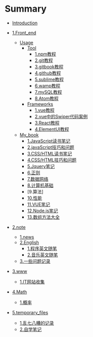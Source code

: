# Summary

* [Introduction](README.md)
* [1.Front_end]()
    * [Usage]()
        * [Tool]()   
            * [1.npm教程](Front_end/Usage/Tool/npm.md)
            * [2.git教程](Front_end/Usage/Tool/git.md)
            * [3.gitbook教程](Front_end/Usage/Tool/gitbook.md)
            * [4.github教程](Front_end/Usage/Tool/github.md)
            * [5.sublime教程](Front_end/Usage/Tool/sublime.md)
            * [6.wamp教程](Front_end/Usage/Tool/wamp.md)
            * [7.mySQL教程](Front_end/Usage/Tool/mySQL.md)
            * [8.Atom教程](Front_end/Usage/Tool/Atom.md)
        * [Frameworks]()
            * [1.vue教程](Front_end/Usage/Frameworks/vue.md)
            * [2.vue中的Swiper代码案例](Front_end/Usage/Frameworks/useSwiperInVUE.md)
            * [3.React教程](Front_end/Usage/Frameworks/React.md)
            * [4.ElementUI教程](Front_end/Usage/Frameworks/ElementUI.md)
    * [My_book]()
        * [1.JavaScript读书笔记](Front_end/My_book/JavaScript_BOOK.md)
        * [2.javaScript技巧和问题](Front_end/My_book/javaScript技巧和问题.md)
        * [3.CSS/HTML读书笔记](Front_end/My_book/CSS_BOOK.md)
        * [4.CSS/HTML技巧和问题](Front_end/My_book/css技巧和问题.md)
        * [5.Jquery笔记](Front_end/My_book/jquery笔记.md)
        * [6.正则](Front_end/My_book/正则.md)
        * [7.数据网络](Front_end/My_book/数据网络.md)
        * [8.计算机基础](Front_end/My_book/计算机基础.md)
        * [9.算法]
        * [10.性能](Front_end/My_book/性能.md)
        * [11.VUE笔记](Front_end/My_book/VUE笔记.md)
        * [12.Node.js笔记](Front_end/My_book/node笔记.md)
        * [13.数组方法大全](Front_end/My_book/数组方法大全.md)

* [2.note]()
    * [1.news](note/news.md)
    * [2.English]()
        * [1.程序英文随笔](note/English/Sentence.md)
        * [2.音乐英文随笔](note/English/music.md)
    * [3.一些问题记录](note/question.md)
* [3.www]()
    * [1.IT网站收集](www/IT网站收集.md)
* [4.Math]()
    * [1.概率](Math/概率学.md)
* [5.temporary_files]()
    * [1.乱七八糟的记录](temporary_files/乱七八糟的记录.md)
    * [2.自学笔记](temporary_files/自学笔记.md)
